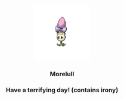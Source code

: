 <p align="center">
    <img src="https://raw.githubusercontent.com/PokeAPI/sprites/master/sprites/pokemon/755.png" width="150" height="150">
</p>
<h3 align="center"> <b>Morelull</b></h3>
<h3 align="center">Have a terrifying day! (contains irony)</h3>
